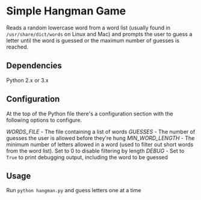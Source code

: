 # Simple Hangman Game

Reads a random lowercase word from a word list (usually found in `/usr/share/dict/words` on Linux and Mac) and prompts the user to guess a letter until the word is guessed or the maximum number of guesses is reached.

## Dependencies

Python 2.x or 3.x

## Configuration

At the top of the Python file there's a configuration section with the following options to configure.

*WORDS_FILE* - The file containing a list of words
*GUESSES* - The number of guesses the user is allowed before they're hung
*MIN_WORD_LENGTH* - The minimum number of letters allowed in a word (used to filter out short words from the word list). Set to 0 to disable filtering by length
*DEBUG* - Set to `True` to print debugging output, including the word to be guessed

## Usage

Run `python hangman.py` and guess letters one at a time


